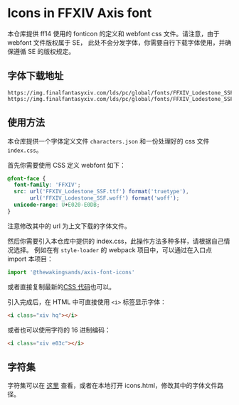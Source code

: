 # Icons in FFXIV Axis font

本仓库提供 ff14 使用的 fonticon 的定义和 webfont css 文件。请注意，由于 webfont 文件版权属于 SE，
此处不会分发字体，你需要自行下载字体使用，并确保遵循 SE 的版权规定。

## 字体下载地址

```
https://img.finalfantasyxiv.com/lds/pc/global/fonts/FFXIV_Lodestone_SSF.woff
https://img.finalfantasyxiv.com/lds/pc/global/fonts/FFXIV_Lodestone_SSF.ttf
```

## 使用方法

本仓库提供一个字体定义文件 `characters.json` 和一份处理好的 css 文件 `index.css`。

首先你需要使用 CSS 定义 webfont 如下：

```css
@font-face {
  font-family: 'FFXIV';
  src: url('FFXIV_Lodestone_SSF.ttf') format('truetype'),
       url('FFXIV_Lodestone_SSF.woff') format('woff');
  unicode-range: U+E020-E0DB;
}
```

注意修改其中的 url 为上文下载的字体文件。

然后你需要引入本仓库中提供的 index.css，此操作方法多种多样，请根据自己情况选择。
例如在有 `style-loader` 的 webpack 项目中，可以通过在入口点 import 本项目：

```js
import '@thewakingsands/axis-font-icons'
```

或者直接复制最新的[CSS 代码](https://www.unpkg.com/@thewakingsands/axis-font-icons@latest/index.css)也可以。

引入完成后，在 HTML 中可直接使用 `<i>` 标签显示字体：

```html
<i class="xiv hq"></i>
```

或者也可以使用字符的 16 进制编码：

```html
<i class="xiv e03c"></i>
```

## 字符集

字符集可以在 [这里](https://www.unpkg.com/@thewakingsands/axis-font-icons@latest/icons.html) 查看，或者在本地打开 icons.html，修改其中的字体文件路径。
